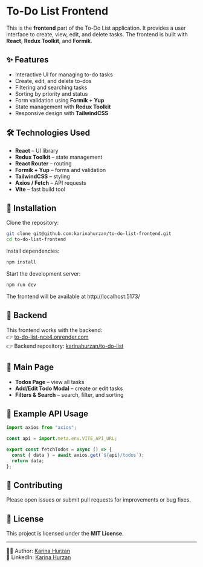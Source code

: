 # To-Do List Frontend

This is the **frontend** part of the To-Do List application. It provides a user interface to create, view, edit, and delete tasks. The frontend is built with **React**, **Redux Toolkit**, and **Formik**.

## ✨ Features

- Interactive UI for managing to-do tasks
- Create, edit, and delete to-dos
- Filtering and searching tasks
- Sorting by priority and status
- Form validation using **Formik + Yup**
- State management with **Redux Toolkit**
- Responsive design with **TailwindCSS**

## 🛠 Technologies Used

- **React** – UI library
- **Redux Toolkit** – state management
- **React Router** – routing
- **Formik + Yup** – forms and validation
- **TailwindCSS** – styling
- **Axios / Fetch** – API requests
- **Vite** – fast build tool

## 🚀 Installation

Clone the repository:

```bash
git clone git@github.com:karinahurzan/to-do-list-frontend.git
cd to-do-list-frontend
```

Install dependencies:

```bash
npm install
```

Start the development server:

```bash
npm run dev
```

The frontend will be available at http://localhost:5173/

## 🔗 Backend

This frontend works with the backend:  
👉 [to-do-list-nce4.onrender.com](https://to-do-list-nce4.onrender.com/)  
👉 Backend repository: [karinahurzan/to-do-list](https://github.com/karinahurzan/to-do-list)

## 📌 Main Page

- **Todos Page** – view all tasks
- **Add/Edit Todo Modal** – create or edit tasks
- **Filters & Search** – search, filter, and sorting

## 📝 Example API Usage

```javascript
import axios from "axios";

const api = import.meta.env.VITE_API_URL;

export const fetchTodos = async () => {
  const { data } = await axios.get(`${api}/todos`);
  return data;
};
```

## 🤝 Contributing

Please open issues or submit pull requests for improvements or bug fixes.

## 📄 License

This project is licensed under the **MIT License**.

---

👩‍💻 Author: [Karina Hurzan](https://github.com/karinahurzan)  
💼 LinkedIn: [Karina Hurzan](https://www.linkedin.com/in/karina-hurzan/)
